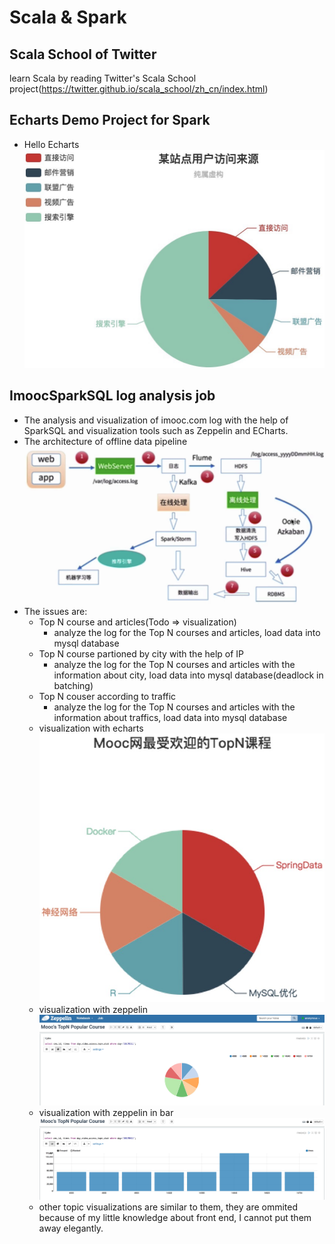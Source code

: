 # Scala & Spark
## Scala School of Twitter
learn Scala by reading Twitter's Scala School project(https://twitter.github.io/scala_school/zh_cn/index.html)
## Echarts Demo Project for Spark
- Hello Echarts
![Alt text](https://github.com/YHGui/scala/blob/f826a3d7f528b3b4a70792af5dc339ae74afe1a2/SparkWeb/images/echarts-demo.jpeg)	
## ImoocSparkSQL log analysis job
- The analysis and visualization of imooc.com log with the help of SparkSQL and visualization tools such as Zeppelin and ECharts.
- The architecture of offline data pipeline
![Alt text](https://github.com/YHGui/scala/blob/ae9b0c55cdb0b7bb3af5e56a70acb839a625b501/images/architecture.jpeg?raw=true)
- The issues are: 
  - Top N course and articles(Todo => visualization)
    - analyze the log for the Top N courses and articles, load data into mysql database
  - Top N course partioned by city with the help of IP
    - analyze the log for the Top N courses and articles with the information about city, load data into mysql database(deadlock in batching)
  - Top N couser according to traffic
    - analyze the log for the Top N courses and articles with the information about traffics, load data into mysql database
  - visualization with echarts
  ![Alt text](https://github.com/YHGui/scala/blob/46a6823e2051afd64f97c51f1ee70dad03325007/images/TopN-course.jpeg)
  - visualization with zeppelin
  ![Alt text](https://github.com/YHGui/scala/blob/927cafeb55662d0ba4df28aa6e8b7199764266bc/images/TopN-course-zeppelin.jpeg)
  - visualization with zeppelin in bar
  ![Alt text](https://github.com/YHGui/scala/blob/927cafeb55662d0ba4df28aa6e8b7199764266bc/images/TopN-course-zeppelin-bar.jpeg)
  - other topic visualizations are similar to them, they are ommited because of my little knowledge about front end, I cannot put them away elegantly.